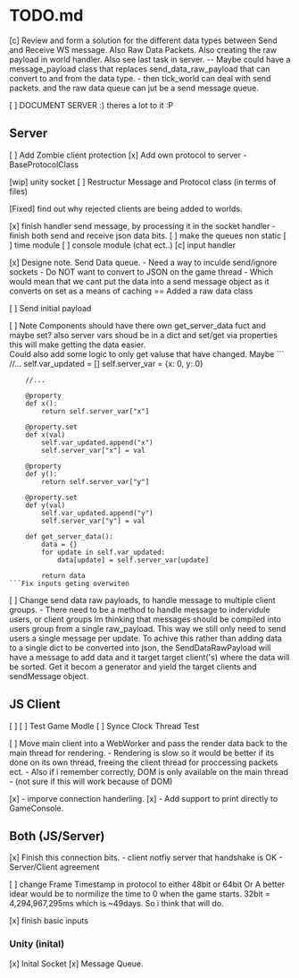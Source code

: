 # TODO.md

[c] Review and form a solution for the different data types between Send and Receive WS message.
	Also Raw Data Packets. 
	Also creating the raw payload in world handler. 
	Also see last task in server.
	--
	Maybe could have a message_payload class that replaces send_data_raw_payload that can convert to and from
	the data type.
	- then tick_world can deal with send packets. and the raw data queue can jut be a send message queue.
	
[ ] DOCUMENT SERVER :)
	theres a lot to it :P

## Server

[ ] Add Zombie client protection 
[x] Add own protocol to server
	- BaseProtocolClass

[wip] unity socket
[ ] Restructur Message and Protocol class (in terms of files)

[Fixed] find out why rejected clients are being added to worlds.

[x] finish handler send message, by processing it in the socket handler
	- finish both send and receive json data bits.
[ ] make the queues non static 
[ ] time module
[ ] console module (chat ect..)
[c] input handler 

[x] Designe note. Send Data queue.
	- Need a way to inculde send/ignore sockets
	- Do NOT want to convert to JSON on the game thread
		- Which would mean that we cant put the data into a send message object as it converts on set as a means of caching
	==
	Added a raw data class
	
[ ] Send initial payload
	
[ ] Note
	Components should have there own get_server_data fuct and maybe set?
	also server vars shoud be in a dict and set/get via properties this will
	make getting the data easier. 	
	Could also add some logic to only get valuse that have changed.
	Maybe 
	```
		//...
		self.var_updated = []
		self.server_var = {x: 0, y: 0}
		
		//...
		
		@property
		def x():
			return self.server_var["x"]
			
		@property.set
		def x(val)
			self.var_updated.append("x")
			self.server_var["x"] = val
			
		@property
		def y():
			return self.server_var["y"]
			
		@property.set
		def y(val)
			self.var_updated.append("y")
			self.server_var["y"] = val
			
		def get_server_data():
			data = {}
			for update in self.var_updated:
				data[update] = self.server_var[update]
			
			return data
	```Fix inputs geting overwiten
	
[ ] Change send data raw payloads, to handle message to multiple client groups.
	- There need to be a method to handle message to indervidule users, or client groups
	  Im thinking that messages should be compiled into users group from a single raw_payload.
	  This way we still only need to send users a single message per update.
	  To achive this rather than adding data to a single dict to be converted into json, the 
	  SendDataRawPayload will have a message to add data and it target target client('s) where 
	  the data will be sorted. Get it becom a generator and yield the target clients and sendMessage object.
	  
	
## JS Client

[ ] 
[ ] Test Game Modle
[ ] Synce Clock Thread Test

[ ] Move main client into a WebWorker and pass the render data back to the main thread for rendering.
	- Rendering is slow so it would be better if its done on its own thread, freeing the client thread
	  for proccessing packets ect.
	- Also if i remember correctly, DOM is only available on the main thread
	- (not sure if this will work because of DOM)
	
[x] - imporve connection handerling.
[x] - Add support to print directly to GameConsole.	

## Both (JS/Server)

[x] Finish this connection bits.
	- client notfiy server that handshake is OK
	- Server/Client agreement
	
[ ] change Frame Timestamp in protocol to either 48bit or 64bit Or
	A better idear would be to normilize the time to 0 when the game starts.
	32bit = 4,294,967,295ms which is ~49days. So i think that will do.

[x] finish basic inputs

### Unity (inital)
[x] Inital Socket
[x] Message Queue.
